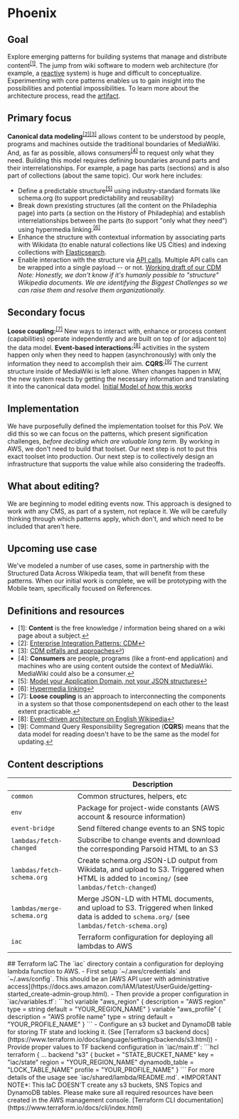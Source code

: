 Phoenix
=======
## Goal
Explore emerging patterns for building systems that manage and distribute content<sup>[[1]](#ref1)</sup>.
The jump from wiki software to modern web architecture (for example, a [reactive](https://www.reactivemanifesto.org/) system) is huge and difficult to conceptualize. Experimenting with core patterns enables us to gain insight into the possibilities and potential impossibilities. To learn more about the architecture process, read the [artifact](https://www.mediawiki.org/wiki/Architecture_Repository/Strategy/Goals_and_initiatives/Structured_content_proof_of_value).
## Primary focus
**Canonical data modeling**<sup>[[2]](#ref2)</sup><sup>[[3]](#ref3)</sup> allows content to be understood by people, programs and machines outside the traditional boundaries of MediaWiki. And, as far as possible, allows consumers<sup>[[4]](#ref4)</sup> to request only what they need.
Building this model requires defining boundaries around parts and their interrelationships. For example, a page has parts (sections) and is also part of collections (about the same topic). Our work here includes:
- Define a predictable structure<sup>[[5]](#ref5)</sup> using industry-standard formats like schema.org (to support predictability and reusability)
- Break down prexisting structures (all the content on the Philadephia page) into parts (a section on the History of Philadephia) and establish interrelationships between the parts (to support "only what they need") using hypermedia linking.<sup>[[6]](#ref6)</sup>
- Enhance the structure with contextual information by associating parts with Wikidata (to enable natural collections like US Cities) and indexing collections with [Elasticsearch](https://www.elastic.co/elasticsearch).
- Enable interaction with the structure via [API calls](https://graphql.org/). Multiple API calls can be wrapped into a single payload -- or not.
[Working draft of our CDM](https://docs.google.com/spreadsheets/d/1ZWuczQQ0XpzCYS92PKXpIP3FM4ds0XPQyz7q9xR5GuE)
*Note: Honestly, we don't know if it's humanly possible to "structure" Wikipedia documents. We are identifying the Biggest Challenges so we can raise them and resolve them organizationally.* 
## Secondary focus
**Loose coupling:**<sup>[[7]](#ref7)</sup> New ways to interact with, enhance or process content (capabilities) operate independently and are built on top of (or adjacent to) the data model.
**Event-based interactions:**<sup>[[8]](#ref8)</sup> activities in the system happen only when they need to happen (asynchronously) with only the information they need to accomplish their aim.
**CQRS**:<sup>[[9]](#ref9)</sup> The current structure inside of MediaWiki is left alone. When changes happen in MW, the new system reacts by getting the necessary information and translating it into the canonical data model.
[Initial Model of how this works](https://app.lucidchart.com/documents/view/f283e649-cdb6-4275-9452-7114571a82e7/Q3nNnx6PpfFM)
## Implementation
We have purposefully defined the implementation toolset for this PoV. We did this so we can focus on the patterns, which present signification challenges, *before deciding which are valuable long term.* By working in AWS, we don't need to build that toolset.
Our next step is not to put this exact toolset into production. Our next step is to collectively design an infrastructure that supports the value while also considering the tradeoffs.
## What about editing?
We are beginning to model editing events now. This approach is designed to work *with* any CMS, as part of a system, not replace it. We will be carefully thinking through which patterns apply, which don't, and which need to be included that aren't here.
## Upcoming use case
We've modeled a number of use cases, some in partnership with the Structured Data Across Wikipedia team, that will benefit from these patterns. When our initial work is complete, we will be prototyping with the Mobile team, specifically focused on References.
## Definitions and resources
- <a name="ref1">[1]</a>: **Content** is the free knowledge / information being shared on a wiki page about a subject.[↩](#goal)
- <a name="ref2">[2]</a>: [Enterprise Integration Patterns: CDM](https://www.enterpriseintegrationpatterns.com/patterns/messaging/CanonicalDataModel.html)[↩](#primary-focus)
- <a name="ref3">[3]</a>: [CDM pitfalls and approaches](https://www.innoq.com/en/blog/thoughts-on-a-canonical-data-model/)[↩](#primary-focus))
- <a name="ref4">[4]</a>: **Consumers** are people, programs (like a front-end application) and machines who are using content outside the context of MediaWiki. MediaWiki could also be a consumer.[↩](#primary-focus)
- <a name="ref5">[5]</a>: [Model your Application Domain, not your JSON structures](https://citeseerx.ist.psu.edu/viewdoc/download?doi=10.1.1.1066.5369&rep=rep1&type=pdf)[↩](#primary-focus)
- <a name="ref6">[6]</a>: [Hypermedia linking](https://www.narwhl.com/hypermedia-linking)[↩](#primary-focus)
- <a name="ref7">[7]</a>: **Loose coupling** is an approach to interconnecting the components in a system so that those componentsdepend on each other to the least extent practicable.[↩](#secondary-focus)
- <a name="ref8">[8]</a>: [Event-driven architecture on English Wikipedia](https://en.wikipedia.org/wiki/Event-driven_architecture)[↩](#secondary-focus)
- <a name="ref9">[9]</a>: Command Query Responsibility Segregation (**CQRS**) means that the data model for reading doesn't have to be the same as the model for updating.[↩](#secondary-focus)
## Content descriptions
<table>
  <thead>
    <tr>
      <th></th>
      <th>Description</th>
    </tr>
  </thead>
  <tbody>
    <tr>
      <td nowrap><code>common</code></td>
      <td>Common structures, helpers, etc</td>
    </tr>
    <tr>
      <td nowrap><code>env</code></td>
      <td>Package for project-wide constants (AWS account &amp; resource information)</td>
    </tr>
    <tr>
      <td nowrap><code>event-bridge</code></td>
      <td>Send filtered change events to an SNS topic</td>
    </tr>
    <tr>
      <td nowrap><code>lambdas/fetch-changed</code></td>
      <td>Subscribe to change events and download the corresponding Parsoid HTML to an S3</td>
    </tr>
    <tr>
      <td nowrap><code>lambdas/fetch-schema.org</code></td>
      <td>Create schema.org JSON-LD output from Wikidata, and upload to S3. Triggered when HTML is added to <code>incoming/</code> (see <code>lambdas/fetch-changed</code>)</td>
    </tr>
    <tr>
      <td nowrap><code>lambdas/merge-schema.org</code></td>
      <td>Merge JSON-LD with HTML documents, and upload to S3. Triggered when linked data is added to <code>schema.org/</code> (see <code>lambdas/fetch-schema.org</code>)</td>
    </tr>
    <tr>
      <td nowrap><code>iac</code></td>
      <td>Terraform configuration for deploying all lambdas to AWS</td>
    </tr>
  </tbody>
</table>
## Terraform IaC
The `iac` directory contain a configuration for deploying lambda function to AWS.
- First setup `~/.aws/credentials` and `~/.aws/config`.
  This should be an [AWS API user with administrative access](https://docs.aws.amazon.com/IAM/latest/UserGuide/getting-started_create-admin-group.html).
- Then provide a proper configuration in `iac/variables.tf`:
```hcl
variable "aws_region" {
  description = "AWS region"
  type        = string
  default     = "YOUR_REGION_NAME"
}
variable "aws_profile" {
  description = "AWS profile name"
  type        = string
  default     = "YOUR_PROFILE_NAME"
}
```
- Configure an s3 bucket and DynamoDB table for storing TF state and locking it.
  (See [Terraform s3 backend docs](https://www.terraform.io/docs/language/settings/backends/s3.html))
- Provide proper values to TF backend configuration in `iac/main.tf`:
```hcl
terraform {
  ...
  backend "s3" {
    bucket = "STATE_BUCKET_NAME"
    key    = "iac/state"
    region = "YOUR_REGION_NAME"
    dynamodb_table = "LOCK_TABLE_NAME"
    profile = "YOUR_PROFILE_NAME"
  }
```
For more details of the usage see `iac/shared/lambda/README.md`.
*IMPORTANT NOTE*: This IaC DOESN'T create any s3 buckets, SNS Topics and DynamoDB tables. 
Please make sure all required resources have been created in the AWS management console.
[Terraform CLI documentation](https://www.terraform.io/docs/cli/index.html)